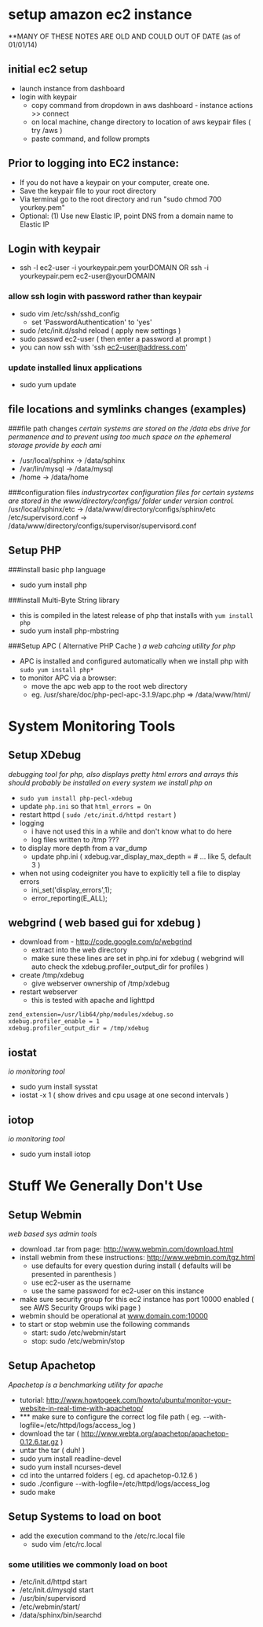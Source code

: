 setup amazon ec2 instance
=========================
**MANY OF THESE NOTES ARE OLD AND COULD OUT OF DATE (as of 01/01/14)


initial ec2 setup
-----------------
- launch instance from dashboard
- login with keypair
    - copy command from dropdown in aws dashboard - instance actions >> connect
    - on local machine, change directory to location of aws keypair files ( try /aws )
    - paste command, and follow prompts

## Prior to logging into EC2 instance:
- If you do not have a keypair on your computer, create one. 
- Save the keypair file to your root directory
- Via terminal go to the root directory and run "sudo chmod 700 yourkey.pem"
- Optional:  (1) Use new Elastic IP, point DNS from a domain name to Elastic IP

## Login with keypair
- ssh -l ec2-user -i yourkeypair.pem yourDOMAIN OR ssh -i yourkeypair.pem ec2-user@yourDOMAIN

### allow ssh login with password rather than keypair
- sudo vim /etc/ssh/sshd_config
    - set 'PasswordAuthentication' to 'yes'
- sudo /etc/init.d/sshd reload ( apply new settings )
- sudo passwd ec2-user ( then enter a password at prompt )
- you can now ssh with 'ssh ec2-user@address.com'

### update installed linux applications
-  sudo yum update


file locations and symlinks changes (examples)
-----------------------------------

###file path changes
*certain systems are stored on the /data ebs drive for permanence and to prevent using too much space on the ephemeral storage provide by each ami*
- /usr/local/sphinx -> /data/sphinx
- /var/lin/mysql -> /data/mysql
- /home -> /data/home

###configuration files
*industrycortex configuration files for certain systems are stored in the www/directory/configs/ folder under version control.*
/usr/local/sphinx/etc -> /data/www/directory/configs/sphinx/etc
/etc/supervisord.conf -> /data/www/directory/configs/supervisor/supervisord.conf


Setup PHP
-----------

###install basic php language
- sudo yum install php

###install Multi-Byte String library
- this is compiled in the latest release of php that installs with `yum install php`
- sudo yum install php-mbstring

###Setup APC ( Alternative PHP Cache )
*a web cahcing utility for php*
- APC is installed and configured automatically when we install php with `sudo yum install php*`
- to monitor APC via a browser:
    - move the apc web app to the root web directory
    - eg. /usr/share/doc/php-pecl-apc-3.1.9/apc.php => /data/www/html/



System Monitoring Tools
=======================

Setup XDebug
------------
*debugging tool for php, also displays pretty html errors and arrays*
*this should probably be installed on every system we install php on*
- `sudo yum install php-pecl-xdebug`
- update `php.ini` so that `html_errors = On`
- restart httpd ( `sudo /etc/init.d/httpd restart` )
- logging
	- i have not used this in a while and don't know what to do here
	- log files written to /tmp ???
- to display more depth from a var_dump
	- update php.ini ( xdebug.var_display_max_depth = # ... like 5, default 3 )
- when not using codeigniter you have to explicitly tell a file to display errors
	- ini_set('display_errors',1);
	- error_reporting(E_ALL);


webgrind ( web based gui for xdebug )
--------
- download from - http://code.google.com/p/webgrind
	- extract into the web directory
	- make sure these lines are set in php.ini for xdebug ( webgrind will auto check the xdebug.profiler_output_dir for profiles )
- create /tmp/xdebug
	- give webserver ownership of /tmp/xdebug
- restart webserver
	- this is tested with apache and lighttpd

```shell
zend_extension=/usr/lib64/php/modules/xdebug.so
xdebug.profiler_enable = 1
xdebug.profiler_output_dir = /tmp/xdebug
```

iostat
------
*io monitoring tool*
- sudo yum install sysstat
- iostat -x 1 ( show drives and cpu usage at one second intervals )

iotop
-----
*io monitoring tool*
- sudo yum install iotop


Stuff We Generally Don't Use
============================

Setup Webmin
------------
*web based sys admin tools*
- download .tar from page: http://www.webmin.com/download.html
- install webmin from these instructions: http://www.webmin.com/tgz.html
    - use defaults for every question during install ( defaults will be presented in parenthesis )
    - use ec2-user as the username
    - use the same password for ec2-user on this instance
- make sure security group for this ec2 instance has port 10000 enabled ( see AWS Security Groups wiki page )
- webmin should be operational at www.domain.com:10000
- to start or stop webmin use the following commands
    - start: sudo /etc/webmin/start
    - stop: sudo /etc/webmin/stop

Setup Apachetop
---------------
*Apachetop is a benchmarking utility for apache*
- tutorial: http://www.howtogeek.com/howto/ubuntu/monitor-your-website-in-real-time-with-apachetop/
- *** make sure to configure the correct log file path ( eg. --with-logfile=/etc/httpd/logs/access_log )
- download the tar ( http://www.webta.org/apachetop/apachetop-0.12.6.tar.gz )
- untar the tar ( duh! )
- sudo yum install readline-devel
- sudo yum install ncurses-devel
- cd into the untarred folders ( eg. cd apachetop-0.12.6 )
- sudo ./configure --with-logfile=/etc/httpd/logs/access_log
- sudo make

Setup Systems to load on boot
-----------------------------
- add the execution command to the /etc/rc.local file
	- sudo vim /etc/rc.local

### some utilities we commonly load on boot

- /etc/init.d/httpd start
- /etc/init.d/mysqld start
- /usr/bin/supervisord
- /etc/webmin/start/
- /data/sphinx/bin/searchd
